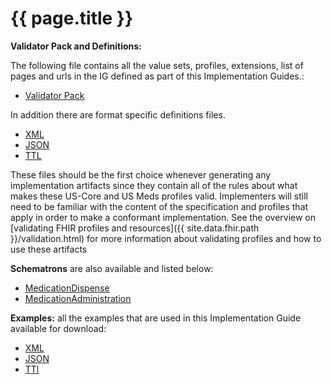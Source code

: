 # {{ page.title }}

<!-- source pages/\_include/{{page.md_filename}}.md  file  -->

**Validator Pack and Definitions:**

The following file contains all the value sets, profiles, extensions, list of pages and urls in the IG defined as part of this Implementation Guides.:

- [Validator Pack](validator.pack)

In addition there are format specific definitions files.
- [XML](definitions.xml.zip)
- [JSON](definitions.json.zip)
- [TTL](definitions.ttl.zip)

These files should be the first choice whenever generating any implementation artifacts since they contain all of the rules about what makes these US-Core and US Meds profiles valid. Implementers will still need to be familiar with the content of the specification and profiles that apply in order to make a conformant implementation.  See the overview on [validating FHIR profiles and resources]({{ site.data.fhir.path }}/validation.html) for more information about validating profiles and how to use these artifacts

**Schematrons** are also available and listed below:

- [MedicationDispense](medicationdispense.sch)
- [MedicationAdministration](medicationadministration.sch)

**Examples:** all the examples that are used in this Implementation Guide available for download:

- [XML](examples.xml.zip)
- [JSON](examples.json.zip)
- [TTl](examples.ttl.zip)
